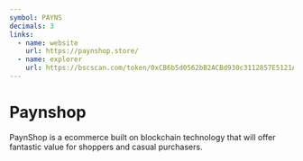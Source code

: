 ```yaml
---
symbol: PAYNS
decimals: 3
links:
  - name: website
    url: https://paynshop.store/
  - name: explorer
    url: https://bscscan.com/token/0xCB6b5d0562bB2ACBd930c3112857E5121A02B522
---
```


# Paynshop

PaynShop is a ecommerce built on blockchain technology that will offer fantastic value for shoppers and casual purchasers.
